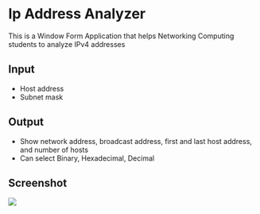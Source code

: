 # Ip Address Analyzer
This is a Window Form Application that helps Networking Computing students to analyze IPv4 addresses

## Input
* Host address
* Subnet mask

## Output
* Show network address, broadcast address, first and last host address, and number of hosts
* Can select Binary, Hexadecimal, Decimal
## Screenshot
<p><img src="https://github.com/jimmyvo2410/IpAddressAnalyzer/blob/master/Capture.PNG"></p>
